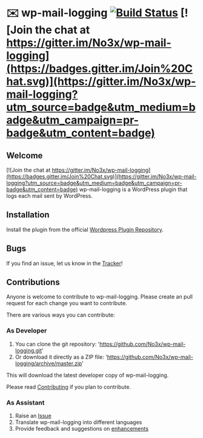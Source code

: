 # :envelope: wp-mail-logging [![Build Status](https://travis-ci.org/No3x/wp-mail-logging.png?branch=master)](https://travis-ci.org/No3x/wp-mail-logging) [![Join the chat at https://gitter.im/No3x/wp-mail-logging](https://badges.gitter.im/Join%20Chat.svg)](https://gitter.im/No3x/wp-mail-logging?utm_source=badge&utm_medium=badge&utm_campaign=pr-badge&utm_content=badge)
## Welcome ##

[![Join the chat at https://gitter.im/No3x/wp-mail-logging](https://badges.gitter.im/Join%20Chat.svg)](https://gitter.im/No3x/wp-mail-logging?utm_source=badge&utm_medium=badge&utm_campaign=pr-badge&utm_content=badge)
wp-mail-logging is a WordPress plugin that logs each mail sent by WordPress.

## Installation ##

Install the plugin from the official [Wordpress Plugin Repository](https://wordpress.org/plugins/wp-mail-logging/).

## Bugs ##
If you find an issue, let us know in the [Tracker](https://github.com/No3x/wp-mail-logging/issues?state=open)!

## Contributions ##
Anyone is welcome to contribute to wp-mail-logging. Please create an pull request for each change you want to contribute.

There are various ways you can contribute:

### As Developer ###
1. You can clone the git repository: 'https://github.com/No3x/wp-mail-logging.git'
2. Or download it directly as a ZIP file: 'https://github.com/No3x/wp-mail-logging/archive/master.zip'

This will download the latest developer copy of wp-mail-logging.

Please read [Contributing](https://github.com/No3x/wp-mail-logging/blob/master/CONTRIBUTING.md) if you plan to contribute.

### As Assistant ###
1. Raise an [Issue](https://github.com/No3x/wp-mail-logging/issues?state=open)
3. Translate wp-mail-logging into different languages
4. Provide feedback and suggestions on [enhancements](https://github.com/No3x/wp-mail-logging/issues?direction=desc&labels=Enhancement%2Cenhancement&page=1&sort=created&state=open)
